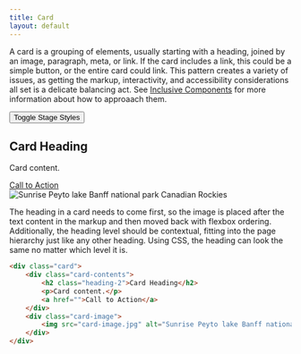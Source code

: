 ```yaml
---
title: Card
layout: default
---
```


A card is a grouping of elements, usually starting with a heading, joined by an image, paragraph, meta, or link. If the card includes a link, this could be a simple button, or the entire card could link. This pattern creates a variety of issues, as getting the markup, interactivity, and accessibility considerations all set is a delicate balancing act. See [Inclusive Components](https://inclusive-components.design/cards/) for more information about how to approaach them.

<div class="stage">
    <button type="button" class="stage-toggle">Toggle Stage Styles</button>
    <div class="card">
        <div class="card-contents">
            <h2 class="heading-2">Card Heading</h2>
            <p>Card content.</p>
            <a href="">Call to Action</a>
        </div>
        <div class="card-image">
            <img src="/img/card-image.jpg" alt="Sunrise Peyto lake Banff national park Canadian Rockies">
        </div>
    </div>
</div>

The heading in a card needs to come first, so the image is placed after the text content in the markup and then moved back with flexbox ordering. Additionally, the heading level should be contextual, fitting into the page hierarchy just like any other heading. Using CSS, the heading can look the same no matter which level it is.

```html
<div class="card">
    <div class="card-contents">
        <h2 class="heading-2">Card Heading</h2>
        <p>Card content.</p>
        <a href="">Call to Action</a>
    </div>
    <div class="card-image">
        <img src="card-image.jpg" alt="Sunrise Peyto lake Banff national park Canadian Rockies">
    </div>
</div>
```